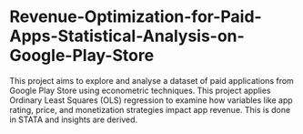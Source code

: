 # Revenue-Optimization-for-Paid-Apps-Statistical-Analysis-on-Google-Play-Store

This project aims to explore and analyse a dataset of paid applications from Google Play Store using econometric techniques. This project applies Ordinary Least Squares (OLS) regression to examine how variables like app rating, price, and monetization strategies impact app revenue. This is done in STATA and insights are derived.
